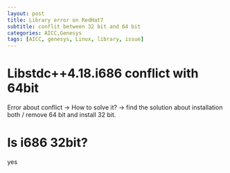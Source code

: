 ```yaml
---
layout: post
title: Library error on RedHat7
subtitle: conflit between 32 bit and 64 bit
categories: AICC,Genesys
tags: [AICC, genesys, Linux, library, issue]
---
```

  
# Libstdc++4.18.i686 conflict with 64bit
Error about conflict -> How to solve it? -> find the solution about installation both / remove 64 bit and install 32 bit.  
  
# Is i686 32bit?
yes  
  
